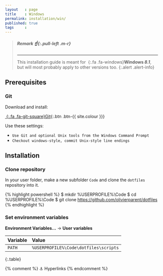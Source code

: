 ```yaml
---
layout   : page
title    : Windows
permalink: installation/win/
published: true
tags     :
---
```


> ##### **Remark** *:point_up:*{:.pull-left .m-r}
> ---
> This installation guide is meant for *&nbsp;*{:.fa .fa-windows}**Windows *8.1***, but will most probably apply to other versions too.
{:.alert .alert-info}

Prerequisites
-------------

### Git

Download and install:

[*&nbsp;*{:.fa .fa-git-square}Git][git]{:.btn .btn-{{ site.colour }}}

Use these settings:

 - `Use Git and optional Unix tools from the Windows Command Prompt`
 - `Checkout windows-style, commit Unix-style line endings`

Installation
------------

### Clone repository

In your user folder, make a new subfolder `Code` and clone the `dotfiles` repository into it.

{% highlight powershell %}
$ mkdir %USERPROFILE%\Code
$ cd %USERPROFILE%\Code
$ git clone https://github.com/olivierparent/dotfiles
{% endhighlight %}

### Set environment variables

**Environment Variables…** → **User variables**

| Variable | Value                                 |
|:---------|:--------------------------------------|
| `PATH`   | `%USERPROFILE%\Code\dotfiles\scripts` |
{:.table}


{% comment %}
    ⚓ Hyperlinks
{% endcomment %}

[git]:                      http://git-scm.com
